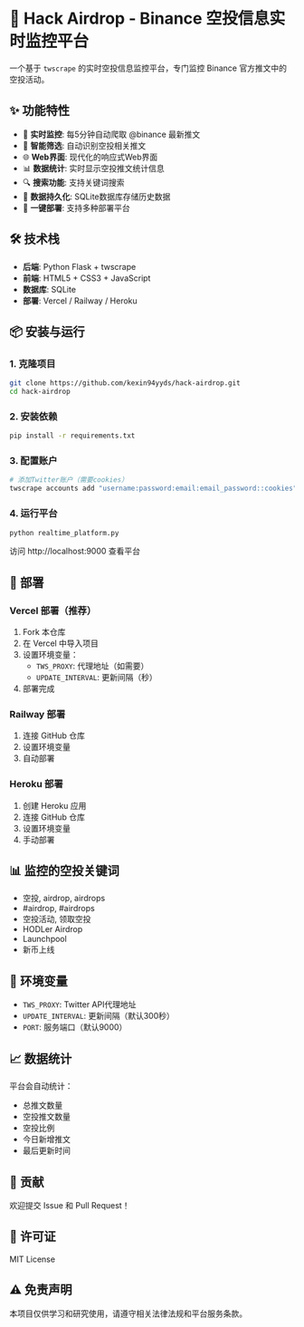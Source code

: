 # 🚀 Hack Airdrop - Binance 空投信息实时监控平台

一个基于 `twscrape` 的实时空投信息监控平台，专门监控 Binance 官方推文中的空投活动。

## ✨ 功能特性

- 🔄 **实时监控**: 每5分钟自动爬取 @binance 最新推文
- 🎯 **智能筛选**: 自动识别空投相关推文
- 🌐 **Web界面**: 现代化的响应式Web界面
- 📊 **数据统计**: 实时显示空投推文统计信息
- 🔍 **搜索功能**: 支持关键词搜索
- 💾 **数据持久化**: SQLite数据库存储历史数据
- 🚀 **一键部署**: 支持多种部署平台

## 🛠️ 技术栈

- **后端**: Python Flask + twscrape
- **前端**: HTML5 + CSS3 + JavaScript
- **数据库**: SQLite
- **部署**: Vercel / Railway / Heroku

## 📦 安装与运行

### 1. 克隆项目
```bash
git clone https://github.com/kexin94yyds/hack-airdrop.git
cd hack-airdrop
```

### 2. 安装依赖
```bash
pip install -r requirements.txt
```

### 3. 配置账户
```bash
# 添加Twitter账户（需要cookies）
twscrape accounts add "username:password:email:email_password::cookies"
```

### 4. 运行平台
```bash
python realtime_platform.py
```

访问 http://localhost:9000 查看平台

## 🚀 部署

### Vercel 部署（推荐）
1. Fork 本仓库
2. 在 Vercel 中导入项目
3. 设置环境变量：
   - `TWS_PROXY`: 代理地址（如需要）
   - `UPDATE_INTERVAL`: 更新间隔（秒）
4. 部署完成

### Railway 部署
1. 连接 GitHub 仓库
2. 设置环境变量
3. 自动部署

### Heroku 部署
1. 创建 Heroku 应用
2. 连接 GitHub 仓库
3. 设置环境变量
4. 手动部署

## 📊 监控的空投关键词

- 空投, airdrop, airdrops
- #airdrop, #airdrops
- 空投活动, 领取空投
- HODLer Airdrop
- Launchpool
- 新币上线

## 🔧 环境变量

- `TWS_PROXY`: Twitter API代理地址
- `UPDATE_INTERVAL`: 更新间隔（默认300秒）
- `PORT`: 服务端口（默认9000）

## 📈 数据统计

平台会自动统计：
- 总推文数量
- 空投推文数量
- 空投比例
- 今日新增推文
- 最后更新时间

## 🤝 贡献

欢迎提交 Issue 和 Pull Request！

## 📄 许可证

MIT License

## ⚠️ 免责声明

本项目仅供学习和研究使用，请遵守相关法律法规和平台服务条款。